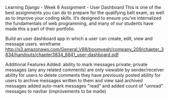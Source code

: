 Learning Django - Week 8 Assignment - User Dashboard
This is one of the best assignments you can do to prepare for the qualifying belt exam, as well as to improve your coding skills. It’s designed to ensure you’ve internalized the fundamentals of web programming, and many of our students have made this a part of their portfolio.

Build an user dashboard app in which a user can create, edit, view and message users.
wireframe http://s3.amazonaws.com/General_V88/boomyeah/company_209/chapter_3834/handouts/chapter3834_6841_user-dashboard.pdf

Additional Features Added:
    ability to mark messages private; private messages (any any related comments) are only viewable by sender/receiver
    ability for users to delete comments they have previously posted
    ability for users to archive messages written to them and view said archived messages
    added auto-mark messages "read" and added count of "unread" messages to navbar (improvements to be made)